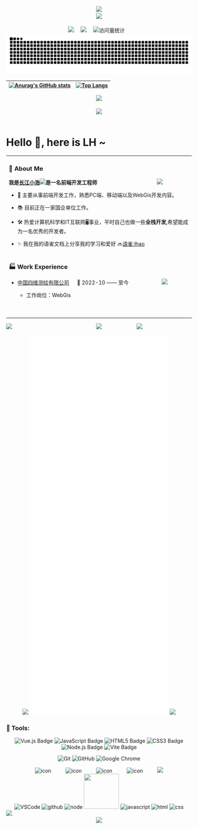 <div align="center">

  <!-- dynamic typing effect 动态打字效果 -->
  <div>
    <a href="http://linecode.top" target="_blank">
      <img src="https://readme-typing-svg.demolab.com?font=Fira+Code&pause=1000&width=435&lines=I'm LH, welcome here!&center=true&size=27" />
    </a>
  </div>

  <!-- knock code pictures 敲代码的图片 -->
  <picture>
    <source media="(prefers-color-scheme: dark)" srcset="https://cdn.jsdelivr.net/gh/LHNB521/LHNB521/assets/images/coding.gif" />
    <source media="(prefers-color-scheme: light)" srcset="https://cdn.jsdelivr.net/gh/LHNB521/LHNB521/assets/images/developer.svg" height="225px" />
    <img src="https://cdn.jsdelivr.net/gh/LHNB521/LHNB521/assets/images/coding.gif" />
  </picture>

  <!-- for beauty 留个空行好看点 -->
  <div>&nbsp;</div>

  <!-- profile logo 个人资料徽标 -->
  <div>
    <a href="linecode.top" target="_blank"><img src="https://img.shields.io/badge/Website-个人网站-rgb(170, 220, 245)" /></a>&emsp;
    <a href="https://www.yuque.com/lhao" target="_blank"><img src="https://img.shields.io/badge/Yuque-语雀-rgb(49, 204, 121)" /></a>&emsp;
    <!-- visitor -->
    <img src="https://komarev.com/ghpvc/?username=LHNB521&label=Views&color=0e75b6&style=flat" alt="访问量统计" />&emsp;
  </div>

  <!-- 活跃贪吃蛇 -->
  <picture>
    <source media="(prefers-color-scheme: dark)" srcset="https://raw.githubusercontent.com/LHNB521/LHNB521/output/github-contribution-grid-snake-dark.svg">
    <source media="(prefers-color-scheme: light)" srcset="https://raw.githubusercontent.com/LHNB521/LHNB521/output/github-contribution-grid-snake.svg">
    <img alt="github contribution grid snake animation" src="https://raw.githubusercontent.com/LHNB521/LHNB521/output/github-contribution-grid-snake.svg">
  </picture>

  <!-- 个人信息统计 -->
  | [![Anurag's GitHub stats](https://github-readme-stats.vercel.app/api?username=LHNB521&hide=contribs,issues&show_icons=trueshow_icons=true&theme=radical)](https://github.com/LHNB521) | [![Top Langs](https://github-readme-stats.vercel.app/api/top-langs/?username=LHNB521&theme=radical&layout=compact)](https://github.com/LHNB521) |
  | ------------- | ------------- |


  <!-- 活跃折线图 -->
  <picture>
  <source media="(prefers-color-scheme: dark)" srcset="https://github-readme-activity-graph.vercel.app/graph?username=LHNB521&theme=xcode&bg_color=FF000000&hide_border=true" />
  <source media="(prefers-color-scheme: light)" srcset="https://github-readme-activity-graph.vercel.app/graph?username=LHNB521&theme=xcode&bg_color=FF000000&color=000000&hide_border=true" />
  <img src="https://github-readme-activity-graph.vercel.app/graph?username=LHNB521&theme=xcode&bg_color=FF000000&hide_border=true" />
  </picture>

  <div>&nbsp;</div>

  <!-- GitHub 奖杯🏆 -->
  <div><img src="https://github-profile-trophy.vercel.app/?username=LHNB521&theme=gruvbox&row=1&column=7&no-frame=true&no-bg=true" /><br/></div>

</div>

<div>&nbsp;</div>

# Hello 👋, here is LH ~

<table>
<!-- 个人介绍 -->
<tr><td>

### 🤺 About Me
<img align="right" width="88" src="https://cdn.jsdelivr.net/gh/LHNB521/LHNB521/assets/images/computer.png" />

**我是[长江小浩](https://yuque.com/lhao)<img src="https://media.giphy.com/media/hvRJCLFzcasrR4ia7z/giphy.gif" width="25">是一名前端开发工程师**

- 🌱 主要从事前端开发工作，熟悉PC端、移动端以及WebGis开发内容。

- 📚 目前正在一家国企单位工作。

- 🛠️ 热爱计算机科学和IT互联网🖥️事业，平时自己也做一些**全栈开发**,希望能成为一名优秀的开发者。

- ✨ 我在我的语雀文档上分享我的学习和爱好 🔜<a href="https://yuque.com/lhao" target="_blank">语雀·lhao</a>

</td></tr>

<!-- 工作经历 -->
<tr><td>

### 🏭 Work Experience
<img align="right" width="75" src="https://cdn.jsdelivr.net/gh/LHNB521/LHNB521/assets/images/siwei.png" />

- [中国四维测绘有限公司](https://www.chinasiwei.com/) &emsp; 📌 2022-10 —— 至今

  - 工作岗位：WebGis

<div>&nbsp;</div>
<div>&nbsp;</div>

</td></tr>
</table>



<!-- github-readme-streak-stats 连续提交代码天数记录 -->
<div align="center">
    <img align="left" width="150" src="https://cdn.jsdelivr.net/gh/LHNB521/LHNB521/assets/images/left.png" />
    <picture>
      <source aligh="center" media="(prefers-color-scheme: dark)" srcset="https://github-readme-streak-stats.herokuapp.com/?user=LHNB521&theme=dark&hide_border=true" />
      <source aligh="center" media="(prefers-color-scheme: light)" srcset="https://github-readme-streak-stats.herokuapp.com/?user=LHNB521&theme=light&hide_border=true" />
      <img aligh="center" src="https://github-readme-streak-stats.herokuapp.com/?user=LHNB521&theme=dark&hide_border=true" />
    </picture>
    <img align="right" width="150"  src="https://cdn.jsdelivr.net/gh/LHNB521/LHNB521/assets/images/right.png" />
    <div>&nbsp;</div>
    <!-- metrics -->
    <img width="150" src="https://cdn.jsdelivr.net/gh/LHNB521/LHNB521/assets/images/cxyduck.gif"/>
    <img src="/github-metrics.svg">
    <img width="150" src="https://cdn.jsdelivr.net/gh/LHNB521/LHNB521/assets/images/cxyduck.gif">
</div>

### 🧰 Tools:
<!--  skill badge 技能徽章 -->
<div align="center">

![Vue.js Badge](https://img.shields.io/badge/Vue.js-4FC08D?logo=vuedotjs&logoColor=fff&style=flat)  ![JavaScript Badge](https://img.shields.io/badge/JavaScript-F7DF1E?logo=javascript&logoColor=000&style=flat) ![HTML5 Badge](https://img.shields.io/badge/HTML5-E34F26?logo=html5&logoColor=fff&style=flat) ![CSS3 Badge](https://img.shields.io/badge/CSS3-1572B6?logo=css3&logoColor=fff&style=flat) ![Node.js Badge](https://img.shields.io/badge/Node.js-393?logo=nodedotjs&logoColor=fff&style=flat) ![Vite Badge](https://img.shields.io/badge/Vite-646CFF?logo=vite&logoColor=fff&style=flat)

![Git](https://img.shields.io/badge/-Git-FCC624?style=flat-square&logo=git) ![GitHub](https://img.shields.io/badge/-GitHub-pink?style=flat-square&logo=github) ![Google Chrome](https://img.shields.io/badge/Chrome-4285F4?style=flat-square&logo=GoogleChrome&logoColor=white)

</div>

<div align="center">
  <!-- svg动图 -->
  <img src="https://techstack-generator.vercel.app/js-icon.svg" alt="icon" width="65" style="width: 65px; height: 65px; margin-right:35px; margin-bottom: 0px;" />
  <img src="https://techstack-generator.vercel.app/nginx-icon.svg" alt="icon" width="65" style="width: 65px; height: 65px; margin-right: 35px; margin-bottom: 0px;" />
  <img src="https://techstack-generator.vercel.app/webpack-icon.svg" alt="icon" width="65" style="width: 65px; height: 65px; margin-right: 35px; margin-bottom: 0px;" />
  <img src="https://techstack-generator.vercel.app/eslint-icon.svg" alt="icon" width="65" style="width: 65px; height: 65px; margin-right: 35px; margin-bottom: 0px;" />

  <!-- svg静态图 -->
  <img src="https://skillicons.dev/icons?i=git,postman,webstorm,linux,ubuntu,gmail"/>
</div>

<!-- Gif -->
<div align="center">
  <img alt="VSCode" src="https://i.giphy.com/media/IdyAQJVN2kVPNUrojM/200.webp" width="100" title="vscode">
  <img alt="github" src="https://i.giphy.com/media/KzJkzjggfGN5Py6nkT/200.webp" width="100" title="github">
  <img alt="node" src="https://media.giphy.com/media/kdFc8fubgS31b8DsVu/giphy.gif" width="85" title="node">
  <img height="95" width="95" src="https://cdn.jsdelivr.net/gh/sun0225SUN/sun0225SUN/assets/images/vue.webp">
  <img alt="javascript" src="https://media3.giphy.com/media/ln7z2eWriiQAllfVcn/200w.webp" width="100" title="javascript">
  <img alt-"html5" src="https://media.giphy.com/media/XAxylRMCdpbEWUAvr8/giphy.gif" width="100" title="html">
  <img alt="css" src="https://media.giphy.com/media/fsEaZldNC8A1PJ3mwp/giphy.gif" width="100" title="css">
</div>

<!-- profile-3d-contrib 3D 贡献图-->
<picture>
  <source media="(prefers-color-scheme: dark)" srcset="https://cdn.jsdelivr.net/gh/LHNB521/LHNB521/profile-3d-contrib/profile-night-rainbow.svg" />
  <source media="(prefers-color-scheme: light)" srcset="https://cdn.jsdelivr.net/gh/LHNB521/LHNB521/profile-3d-contrib/profile-gitblock.svg" />
  <img src="https://cdn.jsdelivr.net/gh/LHNB521/LHNB521/profile-3d-contrib/profile-night-rainbow.svg" />
</picture>


<div align="center">
  <img src="https://cdn.jsdelivr.net/gh/LHNB521/LHNB521/assets/images/icon.png" />
</div>

